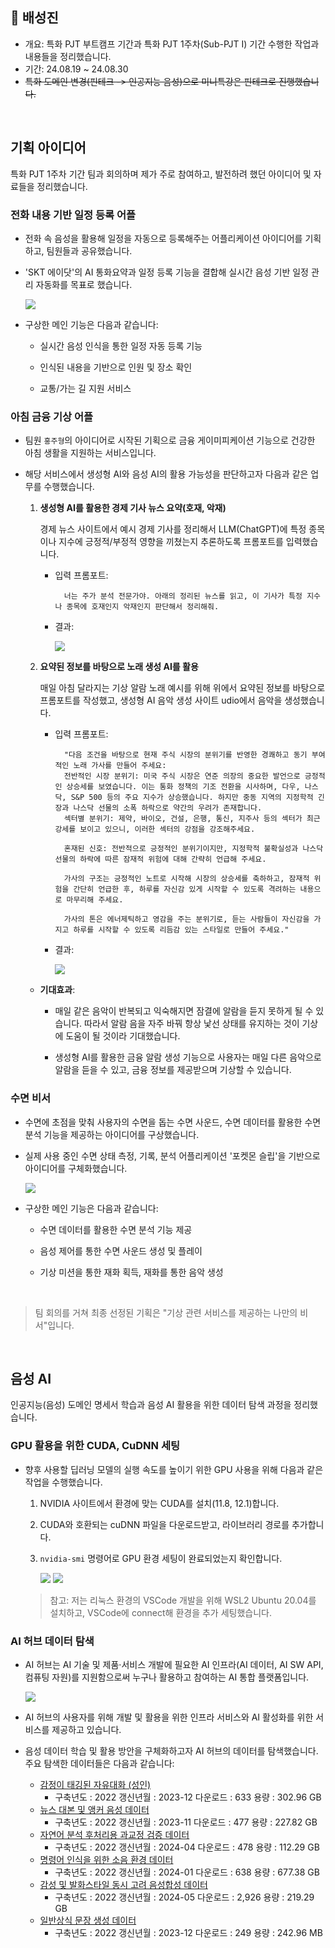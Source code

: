 ## 🐢 배성진

- 개요: 특화 PJT 부트캠프 기간과 특화 PJT 1주차(Sub-PJT Ⅰ) 기간 수행한 작업과 내용들을 정리했습니다.
- 기간: 24.08.19 ~ 24.08.30
- ~~특화 도메인 변경(핀테크 -> 인공지능 음성)으로 미니특강은 핀테크로 진행했습니다.~~

<br>

## 기획 아이디어

특화 PJT 1주차 기간 팀과 회의하며 제가 주로 참여하고, 발전하려 했던 아이디어 및 자료들을 정리했습니다.

### 전화 내용 기반 일정 등록 어플

- 전화 속 음성을 활용해 일정을 자동으로 등록해주는 어플리케이션 아이디어를 기획하고, 팀원들과 공유했습니다.

- 'SKT 에이닷'의 AI 통화요약과 일정 등록 기능을 결합해 실시간 음성 기반 일정 관리 자동화를 목표로 했습니다.

  <img src="./assets/sktA.png">

- 구상한 메인 기능은 다음과 같습니다:

  - 실시간 음성 인식을 통한 일정 자동 등록 기능

  - 인식된 내용을 기반으로 인원 및 장소 확인

  - 교통/가는 길 지원 서비스

### 아침 금융 기상 어플

- 팀원 `홍주형`의 아이디어로 시작된 기획으로 금융 게이미피케이션 기능으로 건강한 아침 생활을 지원하는 서비스입니다.
- 해당 서비스에서 생성형 AI와 음성 AI의 활용 가능성을 판단하고자 다음과 같은 업무를 수행했습니다.

  1. **생성형 AI를 활용한 경제 기사 뉴스 요약(호재, 악재)**

     경제 뉴스 사이트에서 예시 경제 기사를 정리해서 LLM(ChatGPT)에 특정 종목이나 지수에 긍정적/부정적 영향을 끼쳤는지 추론하도록 프롬포트를 입력했습니다.

     - 입력 프롬포트:
       ```
         너는 주가 분석 전문가야. 아래의 정리된 뉴스를 읽고, 이 기사가 특정 지수나 종목에 호재인지 악재인지 판단해서 정리해줘.
       ```
     - 결과:

       <img src="./assets/gpt01.png">

  2. **요약된 정보를 바탕으로 노래 생성 AI를 활용**

     매일 아침 달라지는 기상 알람 노래 예시를 위해 위에서 요약된 정보를 바탕으로 프롬포트를 작성했고, 생성형 AI 음악 생성 사이트 udio에서 음악을 생성했습니다.

     - 입력 프롬포트:

       ```
         "다음 조건을 바탕으로 현재 주식 시장의 분위기를 반영한 경쾌하고 동기 부여적인 노래 가사를 만들어 주세요:
         전반적인 시장 분위기: 미국 주식 시장은 연준 의장의 중요한 발언으로 긍정적인 상승세를 보였습니다. 이는 통화 정책의 기조 전환을 시사하며, 다우, 나스닥, S&P 500 등의 주요 지수가 상승했습니다. 하지만 중동 지역의 지정학적 긴장과 나스닥 선물의 소폭 하락으로 약간의 우려가 존재합니다.
         섹터별 분위기: 제약, 바이오, 건설, 은행, 통신, 지주사 등의 섹터가 최근 강세를 보이고 있으니, 이러한 섹터의 강점을 강조해주세요.

         혼재된 신호: 전반적으로 긍정적인 분위기이지만, 지정학적 불확실성과 나스닥 선물의 하락에 따른 잠재적 위험에 대해 간략히 언급해 주세요.

         가사의 구조는 긍정적인 노트로 시작해 시장의 상승세를 축하하고, 잠재적 위험을 간단히 언급한 후, 하루를 자신감 있게 시작할 수 있도록 격려하는 내용으로 마무리해 주세요.

         가사의 톤은 에너제틱하고 영감을 주는 분위기로, 듣는 사람들이 자신감을 가지고 하루를 시작할 수 있도록 리듬감 있는 스타일로 만들어 주세요."
       ```

     - 결과:

       <img src="./assets/udio.png">

  - **기대효과**:

    - 매일 같은 음악이 반복되고 익숙해지면 잠결에 알람을 듣지 못하게 될 수 있습니다. 따라서 알람 음을 자주 바꿔 항상 낯선 상태를 유지하는 것이 기상에 도움이 될 것이라 기대했습니다.

    - 생성형 AI를 활용한 금융 알람 생성 기능으로 사용자는 매일 다른 음악으로 알람을 듣을 수 있고, 금융 정보를 제공받으며 기상할 수 있습니다.

### 수면 비서

- 수면에 초점을 맞춰 사용자의 수면을 돕는 수면 사운드, 수면 데이터를 활용한 수면 분석 기능을 제공하는 아이디어를 구상했습니다.
- 실제 사용 중인 수면 상태 측정, 기록, 분석 어플리케이션 '포켓몬 슬립'을 기반으로 아이디어를 구체화했습니다.

  <img src="./assets/pokemon.png">

- 구상한 메인 기능은 다음과 같습니다:

  - 수면 데이터를 활용한 수면 분석 기능 제공

  - 음성 제어를 통한 수면 사운드 생성 및 플레이

  - 기상 미션을 통한 재화 획득, 재화를 통한 음악 생성

<br>

> 팀 회의를 거쳐 최종 선정된 기획은 "기상 관련 서비스를 제공하는 나만의 비서"입니다.

<br>

## 음성 AI

인공지능(음성) 도메인 명세서 학습과 음성 AI 활용을 위한 데이터 탐색 과정을 정리했습니다.

### GPU 활용을 위한 CUDA, CuDNN 세팅

- 향후 사용할 딥러닝 모델의 실행 속도를 높이기 위한 GPU 사용을 위해 다음과 같은 작업을 수행했습니다.

  1. NVIDIA 사이트에서 환경에 맞는 CUDA를 설치(11.8, 12.1)합니다.

  2. CUDA와 호환되는 cuDNN 파일을 다운로드받고, 라이브러리 경로를 추가합니다.

  3. `nvidia-smi` 명령어로 GPU 환경 세팅이 완료되었는지 확인합니다.

     <img src="./assets/nvidia-smi.png">

     <img src="./assets/nvcc-V.png">

  > 참고: 저는 리눅스 환경의 VSCode 개발을 위해 WSL2 Ubuntu 20.04를 설치하고, VSCode에 connect해 환경을 추가 세팅했습니다.

### AI 허브 데이터 탐색

- AI 허브는 AI 기술 및 제품·서비스 개발에 필요한 AI 인프라(AI 데이터, AI SW API, 컴퓨팅 자원)를 지원함으로써 누구나 활용하고 참여하는 AI 통합 플랫폼입니다.

  <img src="./assets/ai-hub.png">

- AI 허브의 사용자를 위해 개발 및 활용을 위한 인프라 서비스와 AI 활성화를 위한 서비스를 제공하고 있습니다.

- 음성 데이터 학습 및 활용 방안을 구체화하고자 AI 허브의 데이터를 탐색했습니다. 주요 탐색한 데이터들은 다음과 같습니다:
  - [감정이 태깅된 자유대화 (성인)](https://www.aihub.or.kr/aihubdata/data/view.do?currMenu=115&topMenu=100&aihubDataSe=data&dataSetSn=71631)
    - 구축년도 : 2022 갱신년월 : 2023-12 다운로드 : 633 용량 : 302.96 GB
  - [뉴스 대본 및 앵커 음성 데이터](https://www.aihub.or.kr/aihubdata/data/view.do?currMenu=115&topMenu=100&aihubDataSe=data&dataSetSn=71557)
    - 구축년도 : 2022 갱신년월 : 2023-11 다운로드 : 477 용량 : 227.82 GB
  - [자연어 분석 후처리용 과교정 검증 데이터](https://www.aihub.or.kr/aihubdata/data/view.do?currMenu=115&topMenu=100&aihubDataSe=data&dataSetSn=71477)
    - 구축년도 : 2022 갱신년월 : 2024-04 다운로드 : 478 용량 : 112.29 GB
  - [명령어 인식을 위한 소음 환경 데이터](https://www.aihub.or.kr/aihubdata/data/view.do?currMenu=115&topMenu=100&aihubDataSe=data&dataSetSn=71405)
    - 구축년도 : 2022 갱신년월 : 2024-01 다운로드 : 638 용량 : 677.38 GB
  - [감성 및 발화스타일 동시 고려 음성합성 데이터](https://www.aihub.or.kr/aihubdata/data/view.do?currMenu=115&topMenu=100&aihubDataSe=data&dataSetSn=71349)
    - 구축년도 : 2022 갱신년월 : 2024-05 다운로드 : 2,926 용량 : 219.29 GB
  - [일반상식 문장 생성 데이터](https://www.aihub.or.kr/aihubdata/data/view.do?currMenu=115&topMenu=100&aihubDataSe=data&dataSetSn=71309)
    - 구축년도 : 2022 갱신년월 : 2023-12 다운로드 : 249 용량 : 242.96 MB
